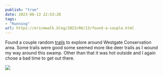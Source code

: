 ```yaml
---
publish: "true"
date: 2023-06-13 22:53:28
tags:
- "Running"
url: https://ericmwalk.blog/2023/06/13/found-a-couple.html
---
```

Found a couple random [trails](https://strava.com/activities/9260483124) to explore around Westgate Conservation area. Some trails were good some seemed more like deer trails as I wound my way around this swamp. Other than that it was hot outside and I again chose a bad time to get out there.

![](https://ericmwalk.blog/uploads/2023/7189078f4c.jpg)